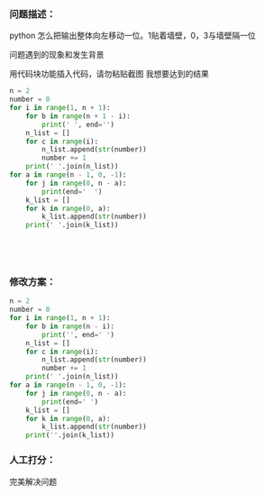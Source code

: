 ﻿### 问题描述：
<p>python 怎么把输出整体向左移动一位。1贴着墙壁，0，3与墙壁隔一位</p>
问题遇到的现象和发生背景

用代码块功能插入代码，请勿粘贴截图
我想要达到的结果

```python
n = 2
number = 0
for i in range(1, n + 1):
    for b in range(n + 1 - i):
        print(' ', end='')
    n_list = []
    for c in range(i):
        n_list.append(str(number))
        number += 1
    print(' '.join(n_list))
for a in range(n - 1, 0, -1):
    for j in range(0, n - a):
        print(end='  ')
    k_list = []
    for k in range(0, a):
        k_list.append(str(number))
    print(' '.join(k_list))



 
```

### 修改方案：


```python
n = 2
number = 0
for i in range(1, n + 1):
    for b in range(n - i):
        print('', end=' ')
    n_list = []
    for c in range(i):
        n_list.append(str(number))
        number += 1
    print(' '.join(n_list))
for a in range(n - 1, 0, -1):
    for j in range(0, n - a):
        print(end=' ')
    k_list = []
    for k in range(0, a):
        k_list.append(str(number))
    print(''.join(k_list))


```

### 人工打分：
完美解决问题
